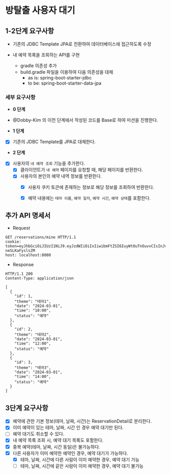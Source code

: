 # 방탈출 사용자 대기

## 1-2단계 요구사항


- 기존의 JDBC Template JPA로 전환하여 데이터베이스에 접근하도록 수정
- 내 예약 목록을 조회하는 API를 구현


  - gradle 의존성 추가
  - build.gradle 파일을 이용하여 다음 의존성을 대체
    - as is: spring-boot-starter-jdbc
    - to be: spring-boot-starter-data-jpa


### **세부 요구사항**

- **0 단계**
- @Dobby-Kim 의 이전 단계에서 작성된 코드를 Base로 하여 미션을 진행한다.

- **1 단계**
- [x] 기존의 JDBC Template를 JPA로 대체한다.

- **2 단계**
- [x] 사용자의 `내 예약 조회` 기능을 추가한다.
  - [x] 클라이언트가 `내 예약` 페이지를 요청할 때, 해당 페이지를 반환한다.
  - [x] 사용자의 본인의 예약 내역 정보를 반환한다.
    - [x] 사용자 쿠키 토큰에 존재하는 정보로 해당 정보를 조회하여 반환한다. 
    - [x] 예약 내용에는 `테마 이름`, `예약 일자`, `예약 시간`, `예약 상태`를 포함한다.




## 추가 API 명세서

- Request
```http request
GET /reservations/mine HTTP/1.1
cookie: token=eyJhbGciOiJIUzI1NiJ9.eyJzdWIiOiIxIiwibmFtZSI6IuyWtOuTnOuvvCIsInJvbGUiOiJBRE1JTiJ9.vcK93ONRQYPFCxT5KleSM6b7cl1FE-neSLKaFyslsZM
host: localhost:8080
```

- Response
```http request
HTTP/1.1 200
Content-Type: application/json

[
  {
    "id": 1,
    "theme": "테마1",
    "date": "2024-03-01",
    "time": "10:00",
    "status": "예약"
  },
  {
    "id": 2,
    "theme": "테마2",
    "date": "2024-03-01",
    "time": "12:00",
    "status": "예약"
  },
  {
    "id": 3,
    "theme": "테마3",
    "date": "2024-03-01",
    "time": "14:00",
    "status": "예약"
  }
]
```

## 3단계 요구사항

- [x] 예약에 관한 기본 정보(테마, 날짜, 시간)는 ReservationDetail로 분리한다.
- [x] 이미 예약이 있는 테마, 날짜, 시간 인 경우 예약 대기만 된다.
- [ ] 예약 대기도 취소할 수 있다.
- [x] 내 예약 목록 조회 시, 예약 대기 목록도 포함한다.
- [x] 중복 예약(테마, 날짜, 시간 동일)은 불가능하다.
- [x] 다른 사용자가 이미 예약한 예약인 경우, 예약 대기가 가능하다.
  - [x] 테마, 날짜, 시간에 다른 사람이 이미 예약한 경우, 예약 대기 가능
  - [ ] 테마, 날짜, 시간에 같은 사람이 이미 예약한 경우, 예약 대기 불가능
